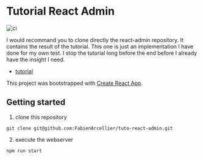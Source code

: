 # Tutorial React Admin

![ci](https://github.com/FabienArcellier/tuto-react-admin/workflows/ci/badge.svg)

I would recommand you to clone directly the react-admin repository. It contains the result
of the tutorial. This one is just an implementation I have done for my own test. I stop the
tutorial long before the end before I already have the insight I need.

* [tutorial](https://marmelab.com/react-admin/Tutorial.html)

This project was bootstrapped with [Create React App](https://github.com/facebook/create-react-app).

## Getting started

1. clone this repository

```
git clone git@github.com:FabienArcellier/tuto-react-admin.git
```

2. execute the webserver

```bash
npm run start
```
